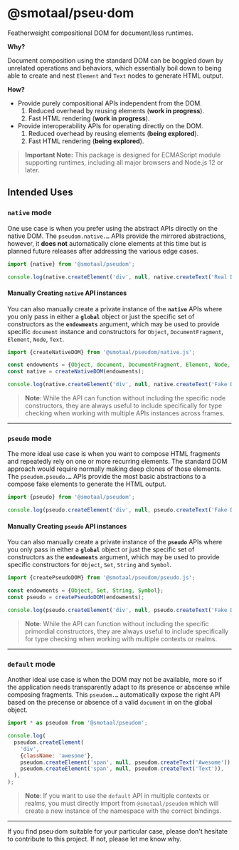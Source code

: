 # @smotaal/pseu·dom

Featherweight compositional DOM for document/less runtimes.

**Why?**

Document composition using the standard DOM can be boggled down by unrelated operations and behaviors, which essentially boil down to being able to create and nest `Element` and `Text` nodes to generate HTML output.

**How?**

- Provide purely compositional APIs independent from the DOM.
  1. Reduced overhead by reusing elements (**work in progress**).
  2. Fast HTML rendering (**work in progress**).
- Provide interoperability APIs for operating directly on the DOM.
  1. Reduced overhead by reusing elements (**being explored**).
  2. Fast HTML rendering (**being explored**).

> **Important Note:** This package is designed for ECMAScript module supporting runtimes, including all major browsers and Node.js 12 or later.

## Intended Uses

### **`native`** mode

One use case is when you prefer using the abstract APIs directly on the native DOM. The `pseudom.native.…` APIs provide the mirrored abstractions, however, it **does not** automatically clone elements at this time but is planned future releases after addressing the various edge cases.

```js
import {native} from '@smotaal/pseudom';

console.log(native.createElement('div', null, native.createText('Real DIV')));
```

#### Manually Creating `native` API instances

You can also manually create a private instance of the **`native`** APIs where you only pass in either a **`global`** object or just the specific set of constructors as the **`endowments`** argument, which may be used to provide specific `document` instance and constructors for `Object`, `DocumentFragment`, `Element`, `Node`, `Text`.

```js
import {createNativeDOM} from '@smotaal/pseudom/native.js';

const endowments = {Object, document, DocumentFragment, Element, Node, Text};
const native = createNativeDOM(endowments);

console.log(native.createElement('div', null, native.createText('Fake DIV')));
```

> **Note**: While the API can function without including the specific node constructors, they are always useful to include specifically for type checking when working with multiple APIs instances across frames.

---

### **`pseudo`** mode

The more ideal use case is when you want to compose HTML fragments and repeatedly rely on one or more recurring elements. The standard DOM approach would require normally making deep clones of those elements. The `pseudom.pseudo.…` APIs provide the most basic abstractions to a compose fake elements to generate the HTML output.

```js
import {pseudo} from '@smotaal/pseudom';

console.log(pseudo.createElement('div', null, pseudo.createText('Fake DIV')));
```

#### Manually Creating `pseudo` API instances

You can also manually create a private instance of the **`pseudo`** APIs where you only pass in either a **`global`** object or just the specific set of constructors as the **`endowments`** argument, which may be used to provide specific constructors for `Object`, `Set`, `String` and `Symbol`.

```js
import {createPseudoDOM} from '@smotaal/pseudom/pseudo.js';

const endowments = {Object, Set, String, Symbol};
const pseudo = createPseudoDOM(endowments);

console.log(pseudo.createElement('div', null, pseudo.createText('Fake DIV')));
```

> **Note**: While the API can function without including the specific primordial constructors, they are always useful to include specifically for type checking when working with multiple contexts or realms.

---

### **`default`** mode

Another ideal use case is when the DOM may not be available, more so if the application needs transparently adapt to its presence or abscense while composing fragments. This `pseudom.…` automatically expose the right API based on the precense or absence of a valid `document` in on the global object.

```js
import * as pseudom from '@smotaal/pseudom';

console.log(
  pseudom.createElement(
    'div',
    {className: 'awesome'},
    pseudom.createElement('span', null, pseudom.createText('Awesome')),
    pseudom.createElement('span', null, pseudom.createText('Text')),
  ),
);
```

> **Note**: If you want to use the `default` API in multiple contexts or realms, you must directly import from `@smotaal/pseudom` which will create a new instance of the namespace with the correct bindings.

---

If you find pseu·dom suitable for your particular case, please don't hesitate to contribute to this project. If not, please let me know why.

[package:repository]: https://github.com/SMotaal/markup/tree/master/packages/pseudom
